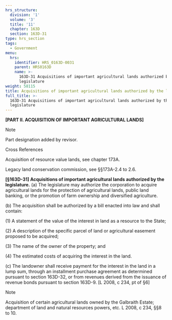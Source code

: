 ```yaml
---
hrs_structure:
  division: '1'
  volume: '3'
  title: '11'
  chapter: 163D
  section: 163D-31
type: hrs_section
tags:
  - Government
menu:
  hrs:
    identifier: HRS_0163D-0031
    parent: HRS0163D
    name: >-
      163D-31 Acquisitions of important agricultural lands authorized by the
      legislature
weight: 58115
title: Acquisitions of important agricultural lands authorized by the legislature
full_title: >-
  163D-31 Acquisitions of important agricultural lands authorized by the
  legislature
---
```

**[PART II. ACQUISITION OF IMPORTANT AGRICULTURAL LANDS]**

Note

Part designation added by revisor.

Cross References

Acquisition of resource value lands, see chapter 173A.

Legacy land conservation commission, see §§173A-2.4 to 2.6.

**[§163D-31] Acquisitions of important agricultural lands authorized by the legislature.** (a) The legislature may authorize the corporation to acquire agricultural lands for the protection of agricultural lands, public land banking, or the promotion of farm ownership and diversified agriculture.

(b) The acquisition shall be authorized by a bill enacted into law and shall contain:

(1) A statement of the value of the interest in land as a resource to the State;

(2) A description of the specific parcel of land or agricultural easement proposed to be acquired;

(3) The name of the owner of the property; and

(4) The estimated costs of acquiring the interest in the land.

(c) The landowner shall receive payment for the interest in the land in a lump sum, through an installment purchase agreement as determined pursuant to section 163D-32, or from revenues derived from the issuance of revenue bonds pursuant to section 163D-9\. [L 2008, c 234, pt of §6]

Note

Acquisition of certain agricultural lands owned by the Galbraith Estate; department of land and natural resources powers, etc. L 2008, c 234, §§8 to 10.